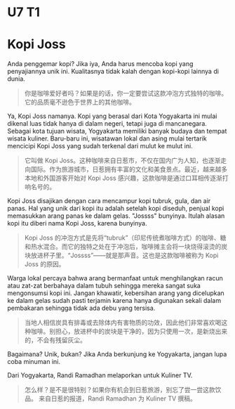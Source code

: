# U7 T1

# Kopi Joss

Anda penggemar kopi? Jika iya, Anda harus mencoba kopi yang penyajiannya unik ini. Kualitasnya tidak kalah dengan kopi-kopi lainnya di dunia.

> 你是咖啡爱好者吗？如果是的话，你一定要尝试这款冲泡方式独特的咖啡。它的品质毫不逊色于世界上的其他咖啡。

Ya, Kopi Joss namanya. Kopi yang berasal dari Kota Yogyakarta ini mulai dikenal luas tidak hanya di dalam negeri, tetapi juga di mancanegara. Sebagai kota tujuan wisata, Yogyakarta memiliki banyak budaya dan tempat wisata kuliner. Baru-baru ini, wisatawan lokal dan asing mulai tertarik mencicipi Kopi Joss yang sudah terkenal dari mulut ke mulut ini.

> 它叫做 Kopi Joss。这种咖啡来自日惹市，不仅在国内广为人知，也逐渐走向国际。作为旅游城市，日惹拥有丰富的文化和美食景点。最近，越来越多本地和外国游客开始对 Kopi Joss 感兴趣，这款咖啡是通过口耳相传逐渐打响名号的。

Kopi Joss disajikan dengan cara mencampur kopi tubruk, gula, dan air panas. Hal yang unik dari kopi itu adalah setelah kopi diseduh, penjual kopi memasukkan arang panas ke dalam gelas. "Jossss" bunyinya. Itulah alasan kopi itu diberi nama Kopi Joss, karena bunyinya.

> Kopi Joss 的冲泡方式是先将“tubruk”（印尼传统煮咖啡方式）的咖啡、糖和热水混合。而它的独特之处在于冲泡后，咖啡摊主会将一块烧得滚烫的炭块放进杯子里。“Jossss”——就是那声音。这也是这款咖啡被称为 Kopi Joss 的原因。

Warga lokal percaya bahwa arang bermanfaat untuk menghilangkan racun atau zat-zat berbahaya dalam tubuh sehingga mereka sangat suka mengonsumsi kopi ini. Jangan khawatir, kebersihan arang yang dicelupkan ke dalam gelas sudah pasti terjamin karena hanya digunakan sekali dalam pembakaran sehingga tidak ada debu yang tersisa.

> 当地人相信炭具有排毒或去除体内有害物质的功效，因此他们非常喜欢喝这种咖啡。别担心，放进杯中的炭块是干净的，因为只使用一次，是新烧出来的，不会有残留灰尘。

Bagaimana? Unik, bukan? Jika Anda berkunjung ke Yogyakarta, jangan lupa coba minuman ini.

Dari Yogyakarta, Randi Ramadhan melaporkan untuk Kuliner TV.

> 怎么样？是不是很特别？如果你有机会到日惹旅游，别忘了尝一尝这款饮品。
> 来自日惹的报道，Randi Ramadhan 为 Kuliner TV 撰稿。
